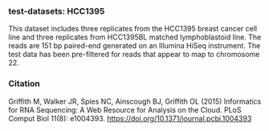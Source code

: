 ### test-datasets: HCC1395

This dataset includes three replicates from the HCC1395 breast cancer cell line and three replicates from HCC1395BL matched lymphoblastoid line. The reads are 151 bp paired-end generated on an Illumina HiSeq instrument. The test data has been pre-filtered for reads that appear to map to chromosome 22.

### Citation

Griffith M, Walker JR, Spies NC, Ainscough BJ, Griffith OL (2015) Informatics for RNA Sequencing: A Web Resource for Analysis on the Cloud. PLoS Comput Biol 11(8): e1004393. https://doi.org/10.1371/journal.pcbi.1004393
